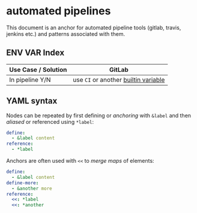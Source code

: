 # automated pipelines

This document is an anchor for automated pipeline tools (gitlab, travis, jenkins etc.) and patterns associated with them.

## ENV VAR Index

| Use Case / Solution | GitLab |
|---------------------|--------|
| In pipeline Y/N | use `CI` or another [builtin variable](https://docs.gitlab.com/ee/ci/variables/predefined_variables.hmtl) |


## YAML syntax

Nodes can be repeated by first defining or _anchoring_ with `&label` and then _aliased_ or referenced using `*label`:

```yaml
define:
  - &label content
reference:
  - *label
```

Anchors are often used with `<<` to _merge maps_ of elements:

```yaml
define:
  - &label content
define-more:
  - &another more
reference:
  <<: *label
  <<: *another
```